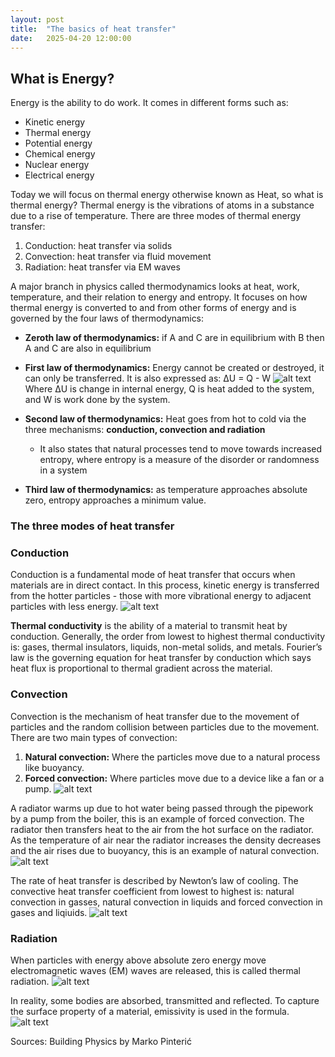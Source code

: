 ```yaml
---
layout: post
title:  "The basics of heat transfer"
date:   2025-04-20 12:00:00
---
```

## What is Energy?
Energy is the ability to do work. It comes in different forms such as:
- Kinetic energy
- Thermal energy
- Potential energy
- Chemical energy
- Nuclear energy
- Electrical energy

Today we will focus on thermal energy otherwise known as Heat, so what is thermal energy? Thermal energy is the vibrations of atoms in a substance due to a rise of temperature. There are three modes of thermal energy transfer:
1. Conduction: heat transfer via solids
2. Convection: heat transfer via fluid movement
3. Radiation: heat transfer via EM waves

A major branch in physics called thermodynamics looks at heat, work, temperature, and their relation to energy and entropy. It focuses on how thermal energy is converted to and from other forms of energy and is governed by the four laws of thermodynamics:
- **Zeroth law of thermodynamics:** if A and C are in equilibrium with B then A and C are also in equilibrium
- **First law of thermodynamics:** Energy cannot be created or destroyed, it can only be transferred. It is also expressed as: ΔU = Q - W
![alt text](/assets/first_law_thermodynamics.png)
 Where ΔU is change in internal energy, Q is heat added to the system, and W is work done by the system.

- **Second law of thermodynamics:**  Heat goes from hot to cold via the three mechanisms: **conduction, convection and radiation** 
   - It also states that natural processes tend to move towards increased entropy, where entropy is a measure of the disorder or randomness in a system
- **Third law of thermodynamics:** as temperature approaches absolute zero, entropy approaches a minimum value.

### The three modes of heat transfer
### Conduction
Conduction is a fundamental mode of heat transfer that occurs when materials are in direct contact. In this process, kinetic energy is transferred from the hotter particles - those with more vibrational energy to adjacent particles with less energy. 
![alt text](/assets/solid_liquid_gas.png)

**Thermal conductivity** is the ability of a material to transmit heat by conduction. Generally, the order from lowest to highest thermal conductivity is: gases, thermal insulators, liquids, non-metal solids, and metals. Fourier’s law is the governing equation for heat transfer by conduction which says heat flux is proportional to thermal gradient across the material.

### Convection
Convection is the mechanism of heat transfer due to the movement of particles and the random collision between particles due to the movement. There are two main types of convection:
1. **Natural convection:** Where the particles move due to a natural process like buoyancy.
2. **Forced convection:** Where particles move due to a device like a fan or a pump.
   ![alt text](/assets/liquid_movement.png)

A radiator warms up due to hot water being passed through the pipework by a pump from the boiler, this is an example of forced convection. The radiator then transfers heat to the air from the hot surface on the radiator. As the temperature of air near the radiator increases the density decreases and the air rises due to buoyancy, this is an example of natural convection.
    ![alt text](/assets/forced_convection.png)

The rate of heat transfer is described by Newton’s law of cooling. The convective heat transfer coefficient from lowest to highest is: natural convection in gasses, natural convection in liquids and forced convection in gases and liqiuids.
   ![alt text](/assets/newton_cooling.png)


### Radiation
When particles with energy above absolute zero energy move electromagnetic waves (EM) waves are released, this is called thermal radiation.
![alt text](/assets/radiation.png)

In reality, some bodies are absorbed, transmitted and reflected. To capture the surface property of a material, emissivity is used in the formula.
![alt text](/assets/emissivity.png)

Sources:
Building Physics by Marko Pinterić





